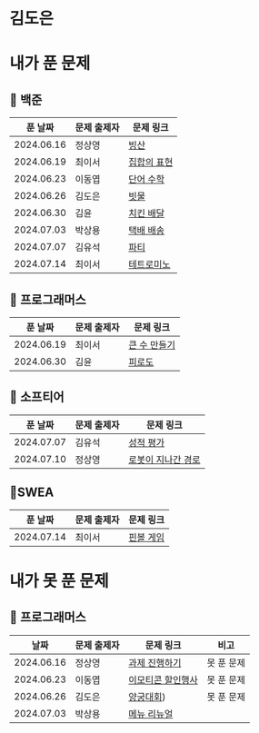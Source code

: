 # 김도은

# 내가 푼 문제

## 🎈 백준
| 푼 날짜 | 문제 출제자 | 문제 링크 | 
|--------|------|----------|
| 2024.06.16 | 정상영 | [빙산](https://www.acmicpc.net/problem/2573) |
| 2024.06.19 | 최이서 | [집합의 표현](https://www.acmicpc.net/problem/1717) |
| 2024.06.23 | 이동엽 | [단어 수학](https://www.acmicpc.net/problem/1339) |
| 2024.06.26 | 김도은 | [빗물](https://www.acmicpc.net/problem/14719) |
| 2024.06.30 | 김윤 | [치킨 배달](https://www.acmicpc.net/problem/15686) |
| 2024.07.03 | 박상용 | [택배 배송](https://www.acmicpc.net/problem/5972) |
| 2024.07.07 | 김유석 | [파티](https://www.acmicpc.net/problem/1238) |
| 2024.07.14 | 최이서 | [테트로미노](https://www.acmicpc.net/problem/14500) |

## 🎀 프로그래머스

| 푼 날짜 | 문제 출제자 | 문제 링크 | 
|--------|------|----------|
| 2024.06.19 | 최이서 | [큰 수 만들기](https://school.programmers.co.kr/learn/courses/30/lessons/42883) |
| 2024.06.30 | 김윤 | [피로도](https://school.programmers.co.kr/learn/courses/30/lessons/87946) |

## 🚗 소프티어

| 푼 날짜 | 문제 출제자 | 문제 링크 | 
|--------|------|----------|
| 2024.07.07 | 김유석 | [성적 평가](https://softeer.ai/practice/6250) |
| 2024.07.10 | 정상영 | [로봇이 지나간 경로](https://softeer.ai/practice/6275) |

## 💎SWEA
| 푼 날짜 | 문제 출제자 | 문제 링크 | 
|--------|------|----------|
| 2024.07.14 | 최이서 | [핀볼 게임](https://swexpertacademy.com/main/code/problem/problemDetail.do?contestProbId=AWXRF8s6ezEDFAUo#none) |

# 내가 못 푼 문제

## 🎀 프로그래머스

| 날짜 | 문제 출제자 | 문제 링크 | 비고 |
|--------|------|----------|-----|
| 2024.06.16 | 정상영 | [과제 진행하기](https://school.programmers.co.kr/learn/courses/30/lessons/176962) | 못 푼 문제 |
| 2024.06.23 | 이동엽 | [이모티콘 할인행사](https://school.programmers.co.kr/learn/courses/30/lessons/150368) | 못 푼 문제 |
| 2024.06.26 | 김도은 | [양궁대회](https://school.programmers.co.kr/learn/courses/30/lessons/92342)) | 못 푼 문제 |
| 2024.07.03 | 박상용 | [메뉴 리뉴얼](https://school.programmers.co.kr/learn/courses/30/lessons/72411?language=java) |

